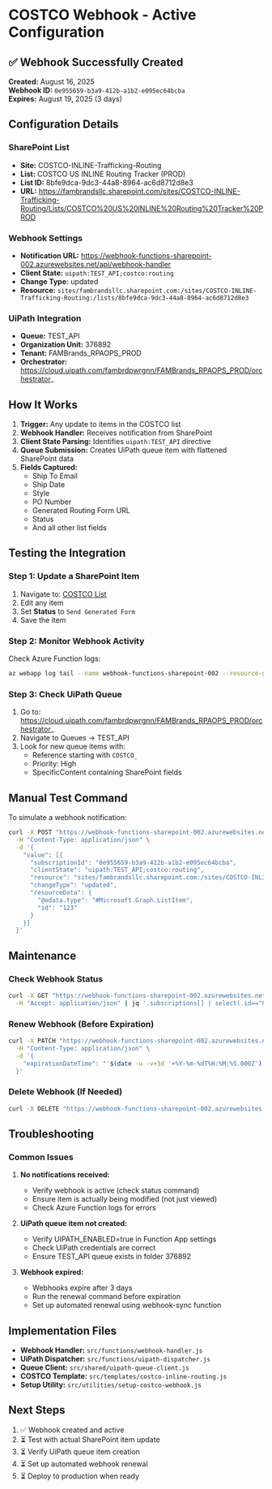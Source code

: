# COSTCO Webhook - Active Configuration

## ✅ Webhook Successfully Created

**Created:** August 16, 2025  
**Webhook ID:** `0e955659-b3a9-412b-a1b2-e095ec64bcba`  
**Expires:** August 19, 2025 (3 days)  

## Configuration Details

### SharePoint List
- **Site:** COSTCO-INLINE-Trafficking-Routing
- **List:** COSTCO US INLINE Routing Tracker (PROD)
- **List ID:** 8bfe9dca-9dc3-44a8-8964-ac6d8712d8e3
- **URL:** https://fambrandsllc.sharepoint.com/sites/COSTCO-INLINE-Trafficking-Routing/Lists/COSTCO%20US%20INLINE%20Routing%20Tracker%20PROD

### Webhook Settings
- **Notification URL:** https://webhook-functions-sharepoint-002.azurewebsites.net/api/webhook-handler
- **Client State:** `uipath:TEST_API;costco:routing`
- **Change Type:** updated
- **Resource:** `sites/fambrandsllc.sharepoint.com:/sites/COSTCO-INLINE-Trafficking-Routing:/lists/8bfe9dca-9dc3-44a8-8964-ac6d8712d8e3`

### UiPath Integration
- **Queue:** TEST_API
- **Organization Unit:** 376892
- **Tenant:** FAMBrands_RPAOPS_PROD
- **Orchestrator:** https://cloud.uipath.com/fambrdpwrgnn/FAMBrands_RPAOPS_PROD/orchestrator_

## How It Works

1. **Trigger:** Any update to items in the COSTCO list
2. **Webhook Handler:** Receives notification from SharePoint
3. **Client State Parsing:** Identifies `uipath:TEST_API` directive
4. **Queue Submission:** Creates UiPath queue item with flattened SharePoint data
5. **Fields Captured:**
   - Ship To Email
   - Ship Date
   - Style
   - PO Number
   - Generated Routing Form URL
   - Status
   - And all other list fields

## Testing the Integration

### Step 1: Update a SharePoint Item

1. Navigate to: [COSTCO List](https://fambrandsllc.sharepoint.com/sites/COSTCO-INLINE-Trafficking-Routing/Lists/COSTCO%20US%20INLINE%20Routing%20Tracker%20PROD)
2. Edit any item
3. Set **Status** to `Send Generated Form`
4. Save the item

### Step 2: Monitor Webhook Activity

Check Azure Function logs:
```bash
az webapp log tail --name webhook-functions-sharepoint-002 --resource-group rg-sharepoint-webhooks | grep "webhook-handler"
```

### Step 3: Check UiPath Queue

1. Go to: https://cloud.uipath.com/fambrdpwrgnn/FAMBrands_RPAOPS_PROD/orchestrator_
2. Navigate to Queues → TEST_API
3. Look for new queue items with:
   - Reference starting with `COSTCO_`
   - Priority: High
   - SpecificContent containing SharePoint fields

## Manual Test Command

To simulate a webhook notification:

```bash
curl -X POST "https://webhook-functions-sharepoint-002.azurewebsites.net/api/webhook-handler" \
  -H "Content-Type: application/json" \
  -d '{
    "value": [{
      "subscriptionId": "0e955659-b3a9-412b-a1b2-e095ec64bcba",
      "clientState": "uipath:TEST_API;costco:routing",
      "resource": "sites/fambrandsllc.sharepoint.com:/sites/COSTCO-INLINE-Trafficking-Routing:/lists/8bfe9dca-9dc3-44a8-8964-ac6d8712d8e3",
      "changeType": "updated",
      "resourceData": {
        "@odata.type": "#Microsoft.Graph.ListItem",
        "id": "123"
      }
    }]
  }'
```

## Maintenance

### Check Webhook Status
```bash
curl -X GET "https://webhook-functions-sharepoint-002.azurewebsites.net/api/subscription-manager?code=<YOUR_FUNCTION_KEY>" \
  -H "Accept: application/json" | jq '.subscriptions[] | select(.id=="0e955659-b3a9-412b-a1b2-e095ec64bcba")'
```

### Renew Webhook (Before Expiration)
```bash
curl -X PATCH "https://webhook-functions-sharepoint-002.azurewebsites.net/api/subscription-manager?code=<YOUR_FUNCTION_KEY>&subscriptionId=0e955659-b3a9-412b-a1b2-e095ec64bcba" \
  -H "Content-Type: application/json" \
  -d '{
    "expirationDateTime": "'$(date -u -v+3d '+%Y-%m-%dT%H:%M:%S.000Z')'"
  }'
```

### Delete Webhook (If Needed)
```bash
curl -X DELETE "https://webhook-functions-sharepoint-002.azurewebsites.net/api/subscription-manager?code=<YOUR_FUNCTION_KEY>&subscriptionId=0e955659-b3a9-412b-a1b2-e095ec64bcba"
```

## Troubleshooting

### Common Issues

1. **No notifications received:**
   - Verify webhook is active (check status command)
   - Ensure item is actually being modified (not just viewed)
   - Check Azure Function logs for errors

2. **UiPath queue item not created:**
   - Verify UIPATH_ENABLED=true in Function App settings
   - Check UiPath credentials are correct
   - Ensure TEST_API queue exists in folder 376892

3. **Webhook expired:**
   - Webhooks expire after 3 days
   - Run the renewal command before expiration
   - Set up automated renewal using webhook-sync function

## Implementation Files

- **Webhook Handler:** `src/functions/webhook-handler.js`
- **UiPath Dispatcher:** `src/functions/uipath-dispatcher.js`
- **Queue Client:** `src/shared/uipath-queue-client.js`
- **COSTCO Template:** `src/templates/costco-inline-routing.js`
- **Setup Utility:** `src/utilities/setup-costco-webhook.js`

## Next Steps

1. ✅ Webhook created and active
2. ⏳ Test with actual SharePoint item update
3. ⏳ Verify UiPath queue item creation
4. ⏳ Set up automated webhook renewal
5. ⏳ Deploy to production when ready